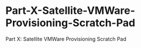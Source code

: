 # Part-X-Satellite-VMWare-Provisioning-Scratch-Pad
Part X: Satellite VMWare Provisioning Scratch Pad
